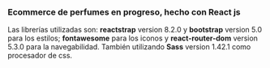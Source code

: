 <h3>Ecommerce de perfumes en progreso, hecho con React js</h3>
<p>Las librerías utilizadas son: <b>reactstrap</b> version 8.2.0 y <b>bootstrap</b> version 5.0 para los estilos; <b>fontawesome</b> para los iconos y <b>react-router-dom</b> version 5.3.0 para la navegabilidad. También utilizando <b>Sass</B> version 1.42.1 como procesador de css.</p>
